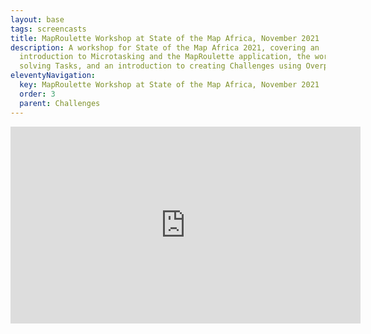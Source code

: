 ```yaml
---
layout: base
tags: screencasts
title: MapRoulette Workshop at State of the Map Africa, November 2021
description: A workshop for State of the Map Africa 2021, covering an
  introduction to Microtasking and the MapRoulette application, the workflow for
  solving Tasks, and an introduction to creating Challenges using Overpass.
eleventyNavigation:
  key: MapRoulette Workshop at State of the Map Africa, November 2021
  order: 3
  parent: Challenges
---
```

<iframe width="560" height="315" src="https://www.youtube.com/embed/o4aefng9HQg" title="YouTube video player" frameborder="0" allow="accelerometer; autoplay; clipboard-write; encrypted-media; gyroscope; picture-in-picture" allowfullscreen></iframe>